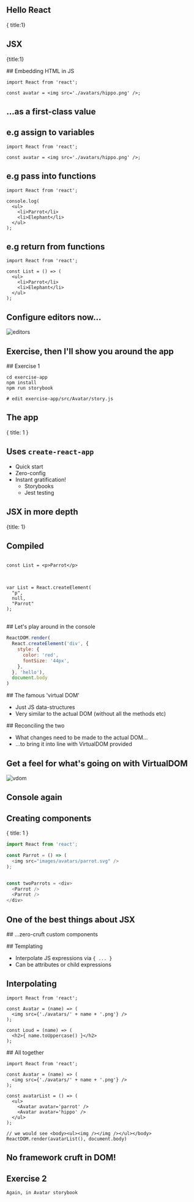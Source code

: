 
## Hello React
{ title:1}


## JSX
{title:1}

## Embedding HTML in JS

    import React from 'react';

    const avatar = <img src='./avatars/hippo.png' />;

## ...as a first-class value

## e.g assign to variables

    import React from 'react';

    const avatar = <img src='./avatars/hippo.png' />;


## e.g pass into functions

    import React from 'react';

    console.log(
      <ul>
        <li>Parrot</li>
        <li>Elephant</li>
      </ul>
    );

## e.g return from functions

    import React from 'react';

    const List = () => (
      <ul>
        <li>Parrot</li>
        <li>Elephant</li>
      </ul>
    );

## Configure editors now...

![editors](img/editor.png)

## Exercise, then I'll show you around the app

## Exercise 1

    cd exercise-app
    npm install
    npm run storybook

    # edit exercise-app/src/Avatar/story.js
    

## The app
{ title: 1 }

## Uses `create-react-app`

- Quick start
- Zero-config
- Instant gratification!
  - Storybooks
  - Jest testing

## JSX in more depth
{title: 1}

## Compiled

<pre>
<code>
const List = &lt;p&gt;Parrot&lt;/p&gt;
</code>
</pre>
<pre>
<code>
var List = React.createElement(
  "p",
  null,
  "Parrot"
);
</code>
</pre>

## Let's play around in the console

```javascript
ReactDOM.render(
  React.createElement('div', {
    style: {
      color: 'red',
      fontSize: '44px',
    },
  }, 'hello'),
  document.body
)
```

## The famous 'virtual DOM'

- Just JS data-structures
- Very similar to the actual DOM (without all the methods etc)


## Reconciling the two

- What changes need to be made to the actual DOM...
- ...to bring it into line with VirtualDOM provided

## Get a feel for what's going on with VirtualDOM

![vdom](img/virtual-dom.png)

## Console again

## Creating components
{ title: 1 }


```javascript
import React from 'react';

const Parrot = () => (
  <img src="images/avatars/parrot.svg" />
);


const twoParrots = <div>
  <Parrot />
  <Parrot />
</div>
```

## One of the best things about JSX

## ...zero-cruft custom components

## Templating

- Interpolate JS expressions via `{ ... }`
- Can be attributes or child expressions


## Interpolating

    import React from 'react';

    const Avatar = (name) => (
      <img src={'./avatars/' + name + '.png'} />
    );

    const Loud = (name) => (
      <h2>{ name.toUppercase() }</h2>
    );


## All together


    import React from 'react';

    const Avatar = (name) => (
      <img src={'./avatars/' + name + '.png'} />
    );

    const avatarList = () => (
      <ul>
        <Avatar avatar='parrot' />
        <Avatar avatar='hippo' />
      </ul>
    );

    // we would see <body><ul><img /></img /></ul></body>
    ReactDOM.render(avatarList(), document.body)

## No framework cruft in DOM!

## Exercise 2

    Again, in Avatar storybook



